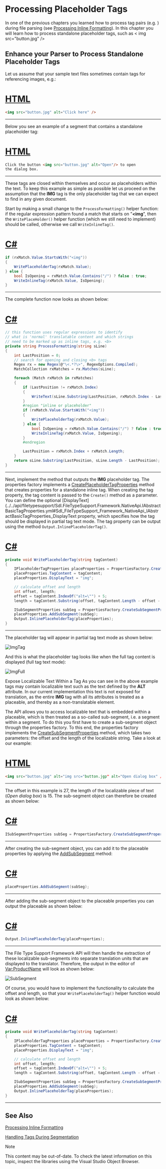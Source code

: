Processing Placeholder Tags
===

In one of the previous chapters you learned how to process tag pairs (e.g. <b></b>) during file parsing (see [Processing Inline Formatting](processing_inline_formatting.md)). In this chapter you will learn how to process standalone placeholder tags, such as < img src="button.jpg" />

Enhance your Parser to Process Standalone Placeholder Tags
--

Let us assume that your sample text files sometimes contain tags for referencing images, e.g.:

# [HTML](#tab/tabid-1)
```html
<img src="button.jpg" alt="Click here" />
```
***

Below you see an example of a segment that contains a standalone placeholder tag:

# [HTML](#tab/tabid-2)
```html
Click the button <img src="button.jpg" alt="Open"/> to open 
the dialog box.
```
***

These tags are closed within themselves and occur as placeholders within the text. To keep this example as simple as possible let us proceed on the assumption that the **IMG** tag is the only placeholder tag that we can expect to find in any given document.

Start by making a small change to the ```ProcessFormatting()``` helper function: if the regular expression pattern found a match that starts on "**<img**", then the ```WritePlaceHolder()``` helper function (which we still need to implement) should be called, otherwise we call ```WriteInlineTag()```.

# [C#](#tab/tabid-3)
```cs
if (rxMatch.Value.StartsWith("<img"))
{
    WritePlaceholderTag(rxMatch.Value);
} else {
    bool IsOpening = rxMatch.Value.Contains("/") ? false : true;
    WriteInlineTag(rxMatch.Value, IsOpening);
}
```
***

The complete function now looks as shown below:

# [C#](#tab/tabid-4)
```cs
// this function uses regular expressions to identify
// what is 'normal' translatable content and which strings
// need to be marked up as inline tags, e.g. <b>
private string ProcessFormatting(string sLine)
{
    int LastPosition = 0;
    // search for opening and closing <b> tags
    Regex rx = new Regex(@"\<.*?\>", RegexOptions.Compiled);
    MatchCollection rxMatches = rx.Matches(sLine);

    foreach (Match rxMatch in rxMatches)
    {
        if (LastPosition != rxMatch.Index)
        {
            WriteText(sLine.Substring(LastPosition, rxMatch.Index - LastPosition));
        }
        #region "inline or placeholder"
        if (rxMatch.Value.StartsWith("<img"))
        {
            WritePlaceholderTag(rxMatch.Value);
        } else {
            bool IsOpening = rxMatch.Value.Contains("/") ? false : true;
            WriteInlineTag(rxMatch.Value, IsOpening);
        }
        #endregion

        LastPosition = rxMatch.Index + rxMatch.Length;
    }
    return sLine.Substring(LastPosition, sLine.Length - LastPosition);
}
```
***


Next, implement the method that outputs the **IMG** placeholder tag. The properties factory implements a [CreatePlaceholderTagProperties](../../api/filetypesupport/Sdl.FileTypeSupport.Framework.NativeApi.IPropertiesFactory.yml#Sdl_FileTypeSupport_Framework_NativeApi_IPropertiesFactory_CreatePlaceholderTagProperties_System_String_) method that creates properties for a standalone inline tag. When creating the tag property, the tag content is passed to the ```Create()``` method as a parameter. You can define the optional [DisplayText](../../api/filetypesupport/Sdl.FileTypeSupport.Framework.NativeApi.IAbstractBasicTagProperties.yml#Sdl_FileTypeSupport_Framework_NativeApi_IAbstractBasicTagProperties_DisplayText property, which specifies how the tag should be displayed in partial tag text mode. The tag property can be output using the method ```Output.InlinePlaceholderTag()```.

# [C#](#tab/tabid-5)
```cs
private void WritePlaceholderTag(string tagContent)
{
    IPlaceholderTagProperties placeProperties = PropertiesFactory.CreatePlaceholderTagProperties(tagContent);
    placeProperties.TagContent = tagContent;
    placeProperties.DisplayText = "img";

    // calculate offset and length
    int offset, length;
    offset = tagContent.IndexOf("alt=\"") + 5;
    length = tagContent.Substring(offset, tagContent.Length - offset - 4).Length;

    ISubSegmentProperties subSeg = PropertiesFactory.CreateSubSegmentProperties(offset, length);
    placeProperties.AddSubSegment(subSeg);
    Output.InlinePlaceholderTag(placeProperties);
}
```
***

The placeholder tag will appear in partial tag text mode as shown below:

![ImgTag](images/ImgTag.jpg)

And this is what the placeholder tag looks like when the full tag content is displayed (full tag text mode):

![ImgFull](images/ImgFull.jpg)

Expose Localizable Text Within a Tag
As you can see in the above example tags may contain localizable text such as the text defined by the **ALT** attribute. In our current implementation this text is not exposed for translation, as the entire **IMG** tag with all its attributes is treated as a placeable, and thereby as a non-translatable element.

The API allows you to access localizable text that is embedded within a placeable, which is then treated as a so-called sub-segment, i.e. a segment within a segment. To do this you first have to create a sub-segment object through the properties factory. To this end, the properties factory implements the [CreateSubSegmentProperties](../../api/filetypesupport/Sdl.FileTypeSupport.Framework.NativeApi.IPropertiesFactory.yml#Sdl_FileTypeSupport_Framework_NativeApi_IPropertiesFactory_CreateSubSegmentProperties_System_Int32_System_Int32_) method, which takes two parameters: the offset and the length of the localizable string. Take a look at our example:

# [HTML](#tab/tabid-6)
```html
<img src="button.jpg" alt="img src="button.jgp" alt="Open dialog box" /"/>
```
***

The offset in this example is 27, the length of the localizable piece of text (*Open dialog box*) is 15. The sub-segment object can therefore be created as shown below:

# [C#](#tab/tabid-7)
```cs
ISubSegmentProperties subSeg = PropertiesFactory.CreateSubSegmentProperties(27, 15);
```
***

After creating the sub-segment object, you can add it to the placeable properties by applying the [AddSubSegment](../../api/filetypesupport/Sdl.FileTypeSupport.Framework.NativeApi.IAbstractTagProperties.yml#Sdl_FileTypeSupport_Framework_NativeApi_IAbstractTagProperties_AddSubSegment_Sdl_FileTypeSupport_Framework_NativeApi_ISubSegmentProperties_) method:

# [C#](#tab/tabid-8)
```cs
placeProperties.AddSubSegment(subSeg);
```
***

After adding the sub-segment object to the placeable properties you can output the placeable as shown below:

# [C#](#tab/tabid-9)
```cs
Output.InlinePlaceholderTag(placeProperties);
```
***

The  File Type Support Framework API will then handle the extraction of these localizable sub-segments into separate translation units that are displayed to the translator. Therefore, the output in the editor of <Var:ProductName> will look as shown below:

![SubSegment](images/SubSegment.jpg)

Of course, you would have to implement the functionality to calculate the offset and length, so that your ```WritePlaceholderTag()``` helper function would look as shown below:

# [C#](#tab/tabid-10)
```cs
private void WritePlaceholderTag(string tagContent)
{
    IPlaceholderTagProperties placeProperties = PropertiesFactory.CreatePlaceholderTagProperties(tagContent);
    placeProperties.TagContent = tagContent;
    placeProperties.DisplayText = "img";

    // calculate offset and length
    int offset, length;
    offset = tagContent.IndexOf("alt=\"") + 5;
    length = tagContent.Substring(offset, tagContent.Length - offset - 4).Length;

    ISubSegmentProperties subSeg = PropertiesFactory.CreateSubSegmentProperties(offset, length);
    placeProperties.AddSubSegment(subSeg);
    Output.InlinePlaceholderTag(placeProperties);
}
```
***

See Also
--



[Processing Inline Formatting](processing_inline_formatting.md)

[Handling Tags During Segmentation](handling_tags_during_segmentation.md)

>[!NOTE]
>
> This content may be out-of-date. To check the latest information on this topic, inspect the libraries using the Visual Studio Object Browser.
